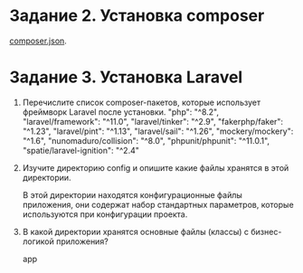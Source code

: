 # Задание 2. Установка composer
[composer.json](https://github.com/irinarinch/laravel/main/composer.json).

# Задание 3. Установка Laravel
1. Перечислите список composer-пакетов, которые использует фреймворк Laravel после установки.
        "php": "^8.2",
        "laravel/framework": "^11.0",
        "laravel/tinker": "^2.9",
        "fakerphp/faker": "^1.23",
        "laravel/pint": "^1.13",
        "laravel/sail": "^1.26",
        "mockery/mockery": "^1.6",
        "nunomaduro/collision": "^8.0",
        "phpunit/phpunit": "^11.0.1",
        "spatie/laravel-ignition": "^2.4"

2. Изучите директорию config и опишите какие файлы хранятся в этой директории.
   
   В этой директории находятся конфигурационные файлы приложения, они содержат набор стандартных параметров, которые используются при конфигурации проекта.

3. В какой директории хранятся основные файлы (классы) с бизнес-логикой приложения?
   
   app